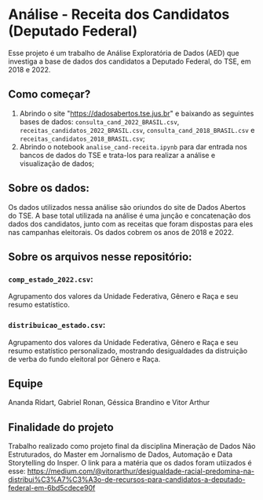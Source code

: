 # Análise - Receita dos Candidatos (Deputado Federal)
Esse projeto é um trabalho de Análise Exploratória de Dados (AED) que investiga a base de dados dos candidatos a Deputado Federal, do TSE, em 2018 e 2022. 

## Como começar?
1. Abrindo o site "https://dadosabertos.tse.jus.br" e baixando as seguintes bases de dados: ```consulta_cand_2022_BRASIL.csv```, ```receitas_candidatos_2022_BRASIL.csv```, ```consulta_cand_2018_BRASIL.csv``` e ```receitas_candidatos_2018_BRASIL.csv```;
2. Abrindo o notebook ```analise_cand-receita.ipynb``` para dar entrada nos bancos de dados do TSE e trata-los para realizar a análise e visualização de dados;

## Sobre os dados:
Os dados utilizados nessa análise são oriundos do site de Dados Abertos do TSE. A base total utilizada na análise é uma junção e concatenação dos dados dos candidatos, junto com as receitas que foram dispostas para eles nas campanhas eleitorais. Os dados cobrem os anos de 2018 e 2022. 

## Sobre os arquivos nesse repositório:

### ```comp_estado_2022.csv```:
Agrupamento dos valores da Unidade Federativa, Gênero e Raça e seu resumo estatístico.

### ```distribuicao_estado.csv```:
Agrupamento dos valores da Unidade Federativa, Gênero e Raça e seu resumo estatístico personalizado, mostrando desigualdades da distruição de verba do fundo eleitoral por Gênero e Raça. 

## Equipe
Ananda Ridart, Gabriel Ronan, Géssica Brandino e Vitor Arthur

## Finalidade do projeto
Trabalho realizado como projeto final da disciplina Mineração de Dados Não Estruturados, do Master em Jornalismo de Dados, Automação e Data Storytelling do Insper.
O link para a matéria que os dados foram utiizados é esse: https://medium.com/@vitorarthur/desigualdade-racial-predomina-na-distribui%C3%A7%C3%A3o-de-recursos-para-candidatos-a-deputado-federal-em-6bd5cdece90f
